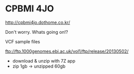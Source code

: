# CPBMI 4JO

http://cpbmi4jo.dothome.co.kr/

Don't worry.
Whats going on!?

VCF sample files

ftp://ftp.1000genomes.ebi.ac.uk/vol1/ftp/release/20130502/
 - download & unzip with 7Z app
 - zip 1gb -> unzipped 60gb
